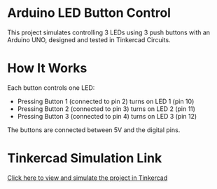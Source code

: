 # Arduino LED Button Control 

This project simulates controlling 3 LEDs using 3 push buttons with an Arduino UNO, designed and tested in Tinkercad Circuits.


# How It Works

Each button controls one LED:
- Pressing Button 1 (connected to pin 2) turns on LED 1 (pin 10)
- Pressing Button 2 (connected to pin 3) turns on LED 2 (pin 11)
- Pressing Button 3 (connected to pin 4) turns on LED 3 (pin 12)

The buttons are connected between 5V and the digital pins.



# Tinkercad Simulation Link

[Click here to view and simulate the project in Tinkercad](https://www.tinkercad.com/things/cWJYEBW5x54-surprising-jaban)





